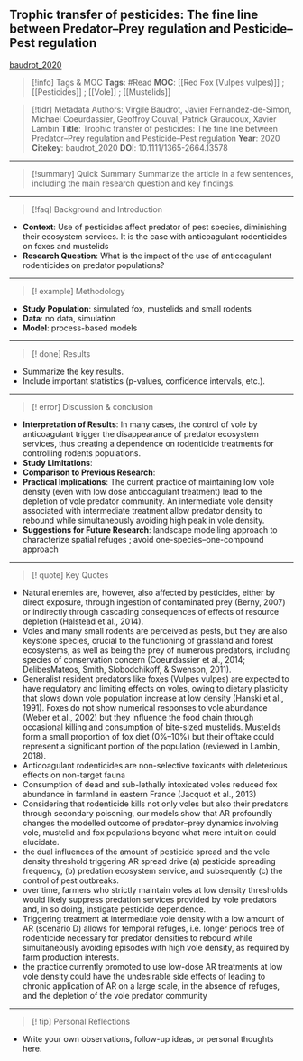 ## **Trophic transfer of pesticides: The fine line between Predator–Prey regulation and Pesticide–Pest regulation**
[baudrot_2020](zotero://select/items/@baudrot_2020)

>[!info] Tags & MOC
>**Tags**: #Read
>**MOC**: [[Red Fox (Vulpes vulpes)]] ; [[Pesticides]] ; [[Vole]] ; [[Mustelids]]

>[!tldr] Metadata
>Authors: Virgile Baudrot, Javier Fernandez-de-Simon, Michael Coeurdassier, Geoffroy Couval, Patrick Giraudoux, Xavier Lambin
>**Title**: Trophic transfer of pesticides: The fine line between Predator–Prey regulation and Pesticide–Pest regulation
>**Year**: 2020
>**Citekey**: baudrot_2020
>**DOI**: 10.1111/1365-2664.13578

---
> [!summary] Quick Summary
> Summarize the article in a few sentences, including the main research question and key findings.

---

> [!faq] Background and Introduction
- **Context**:  Use of pesticides affect predator of pest species, diminishing their ecosystem services. It is the case with anticoagulant rodenticides on foxes and mustelids
- **Research Question**:  What is the impact of the use of anticoagulant rodenticides on predator populations? 

---

> [! example] Methodology
- **Study Population**:  simulated fox, mustelids and small rodents
- **Data**:  no data, simulation 
- **Model**: process-based models
---

> [! done] Results
- Summarize the key results.
- Include important statistics (p-values, confidence intervals, etc.).

---

> [! error] Discussion & conclusion
- **Interpretation of Results**:  In many cases, the control of vole by anticoagulant trigger the disappearance of predator ecosystem services, thus creating a dependence on rodenticide treatments for controlling rodents populations.
- **Study Limitations**:  
- **Comparison to Previous Research**:  
- **Practical Implications**:  The current practice of maintaining low vole density (even with low dose anticoagulant treatment) lead to the depletion of vole predator community. An intermediate vole density associated with intermediate treatment allow predator density to rebound while simultaneously avoiding high peak in vole density.
- **Suggestions for Future Research**:  landscape modelling approach to characterize spatial refuges ; avoid one-species–one-compound approach

---

> [! quote] Key Quotes
- Natural enemies are, however, also affected by pesticides, either by direct exposure, through ingestion of contaminated prey (Berny, 2007) or indirectly through cascading consequences of effects of resource depletion (Halstead et al., 2014).
- Voles and many small rodents are perceived as pests, but they are also keystone species, crucial to the functioning of grassland and forest ecosystems, as well as being the prey of numerous predators, including species of conservation concern (Coeurdassier et al., 2014; DelibesMateos, Smith, Slobodchikoff, & Swenson, 2011).
- Generalist resident predators like foxes (Vulpes vulpes) are expected to have regulatory and limiting effects on voles, owing to dietary plasticity that slows down vole population increase at low density (Hanski et al., 1991). Foxes do not show numerical responses to vole abundance (Weber et al., 2002) but they influence the food chain through occasional killing and consumption of bite-sized mustelids. Mustelids form a small proportion of fox diet (0%–10%) but their offtake could represent a significant portion of the population (reviewed in Lambin, 2018).
- Anticoagulant rodenticides are non-selective toxicants with deleterious effects on non-target fauna
- Consumption of dead and sub-lethally intoxicated voles reduced fox abundance in farmland in eastern France (Jacquot et al., 2013)
- Considering that rodenticide kills not only voles but also their predators through secondary poisoning, our models show that AR profoundly changes the modelled outcome of predator–prey dynamics involving vole, mustelid and fox populations beyond what mere intuition could elucidate.
- the dual influences of the amount of pesticide spread and the vole density threshold triggering AR spread drive (a) pesticide spreading frequency, (b) predation ecosystem service, and subsequently (c) the control of pest outbreaks.
- over time, farmers who strictly maintain voles at low density thresholds would likely suppress predation services provided by vole predators and, in so doing, instigate pesticide dependence.
- Triggering treatment at intermediate vole density with a low amount of AR (scenario D) allows for temporal refuges, i.e. longer periods free of rodenticide necessary for predator densities to rebound while simultaneously avoiding episodes with high vole density, as required by farm production interests.
- the practice currently promoted to use low-dose AR treatments at low vole density could have the undesirable side effects of leading to chronic application of AR on a large scale, in the absence of refuges, and the depletion of the vole predator community

---

> [! tip] Personal Reflections
- Write your own observations, follow-up ideas, or personal thoughts here.

